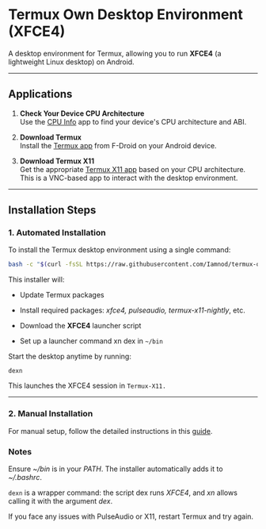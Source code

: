 # Termux Own Desktop Environment (XFCE4)

A desktop environment for Termux, allowing you to run **XFCE4** (a lightweight Linux desktop) on Android.

---

## Applications

1. **Check Your Device CPU Architecture**  
   Use the [CPU Info](https://play.google.com/store/apps/details?id=com.kgurgul.cpuinfo) app to find your device's CPU architecture and ABI.

2. **Download Termux**  
   Install the [Termux app](https://f-droid.org/en/packages/com.termux/) from F-Droid on your Android device.

3. **Download Termux X11**  
   Get the appropriate [Termux X11 app](https://github.com/termux/termux-x11/releases) based on your CPU architecture.  
   This is a VNC-based app to interact with the desktop environment.

---

## Installation Steps

### 1. Automated Installation  

To install the Termux desktop environment using a single command:

```bash
bash -c "$(curl -fsSL https://raw.githubusercontent.com/Iamnod/termux-own-desktop/main/install.sh)"
```
This installer will:

- Update Termux packages

- Install required packages: *xfce4, pulseaudio, termux-x11-nightly*, etc.

- Download the **XFCE4** launcher script

- Set up a launcher command xn dex in `~/bin`


Start the desktop anytime by running:
```
dexn
```
This launches the XFCE4 session in ``Termux-X11.``

---
### 2. Manual Installation

For manual setup, follow the detailed instructions in this [guide](https://github.com/neel-xyt/termux-desktop/blob/main/MANUALLY.md).

### Notes
Ensure *~/bin* is in your *PATH*. The installer automatically adds it to *~/.bashrc*.

`dexn` is a wrapper command: the script dex runs *XFCE4*, and *xn* allows calling it with the argument *dex*.

If you face any issues with PulseAudio or X11, restart Termux and try again.
